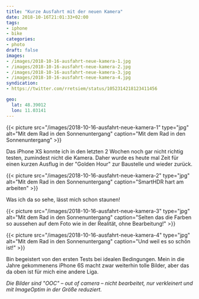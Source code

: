```yaml
---
title: "Kurze Ausfahrt mit der neuen Kamera"
date: 2018-10-16T21:01:33+02:00
tags:
- iphone
- bike
categories:
- photo
draft: false
images:
- /images/2018-10-16-ausfahrt-neue-kamera-1.jpg
- /images/2018-10-16-ausfahrt-neue-kamera-2.jpg
- /images/2018-10-16-ausfahrt-neue-kamera-3.jpg
- /images/2018-10-16-ausfahrt-neue-kamera-4.jpg
syndication:
- https://twitter.com/rretsiem/status/1052314218123411456

geo:
  lat: 48.39012
  lon: 11.03141
---
```


{{< picture src="/images/2018-10-16-ausfahrt-neue-kamera-1" type="jpg" alt="Mit dem Rad in den Sonnenuntergang" caption="Mit dem Rad in den Sonnenuntergang" >}}

<!--more-->

Das iPhone XS konnte ich in den letzten 2 Wochen noch gar nicht richtig testen, zumindest nicht die Kamera. Daher wurde es heute mal Zeit für einen kurzen Ausflug in der "Golden Hour" zur Baustelle und wieder zurück.

{{< picture src="/images/2018-10-16-ausfahrt-neue-kamera-2" type="jpg" alt="Mit dem Rad in den Sonnenuntergang" caption="SmartHDR hart am arbeiten" >}}

Was ich da so sehe, lässt mich schon staunen!

{{< picture src="/images/2018-10-16-ausfahrt-neue-kamera-3" type="jpg" alt="Mit dem Rad in den Sonnenuntergang" caption="Selten das die Farben so aussehen auf dem Foto wie in der Realität, ohne Bearbeitung!" >}}

{{< picture src="/images/2018-10-16-ausfahrt-neue-kamera-4" type="jpg" alt="Mit dem Rad in den Sonnenuntergang" caption="Und weil es so schön ist!" >}}

Bin begeistert von den ersten Tests bei idealen Bedingungen. Mein in die Jahre gekommenens iPhone 6S macht zwar weiterhin tolle Bilder, aber das da oben ist für mich eine andere Liga.

_Die Bilder sind "OOC" – out of camera – nicht bearbeitet, nur verkleinert und mit ImageOptim in der Größe reduziert._